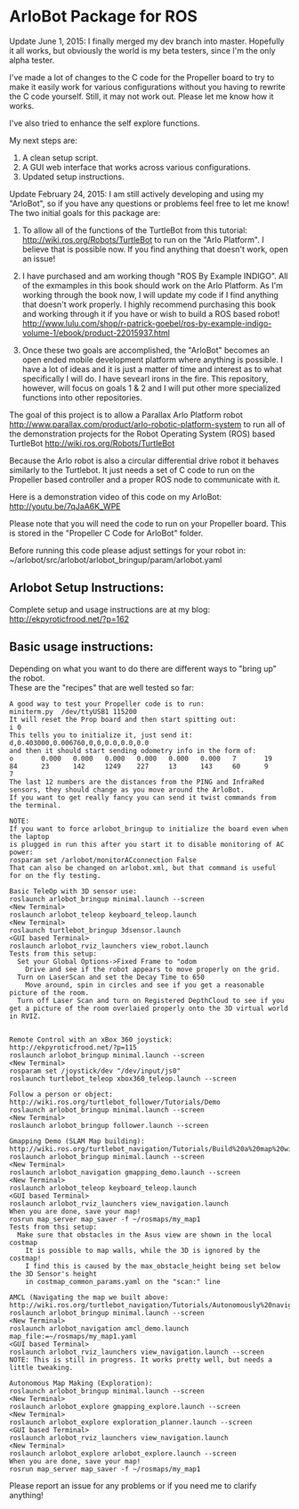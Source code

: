 ArloBot Package for ROS
===========================

Update June 1, 2015: I finally merged my dev branch into master. Hopefully it all works, but obviously the world is my beta testers, since I'm the only alpha tester.

I've made a lot of changes to the C code for the Propeller board to try to make it easily work for various configurations without you having to rewrite the C code yourself. Still, it may not work out. Please let me know how it works.

I've also tried to enhance the self explore functions.

My next steps are:
1. A clean setup script.
2. A GUI web interface that works across various configurations.
3. Updated setup instructions.

Update February 24, 2015: I am still actively developing and using my "ArloBot", so if you have any questions or problems feel free to let me know!
The two initial goals for this package are:

1. To allow all of the functions of the TurtleBot from this tutorial: http://wiki.ros.org/Robots/TurtleBot to run on the "Arlo Platform". I believe that is possible now. If you find anything that doesn't work, open an issue!

2. I have purchased and am working though "ROS By Example INDIGO". All of the exmamples in this book should work on the Arlo Platform. As I'm working through the book now, I will update my code if I find anything that doesn't work properly. I highly recommend purchasing this book and working through it if you have or wish to build a ROS based robot! http://www.lulu.com/shop/r-patrick-goebel/ros-by-example-indigo-volume-1/ebook/product-22015937.html

3. Once these two goals are accomplished, the "ArloBot" becomes an open ended mobile development platform where anything is possible. I have a lot of ideas and it is just a matter of time and interest as to what specifically I will do. I have sevearl irons in the fire. This repository, however, will focus on goals 1 & 2 and I will put other more specialized functions into other repositories.

The goal of this project is to allow a Parallax Arlo Platform robot http://www.parallax.com/product/arlo-robotic-platform-system to run all of the demonstration projects for the Robot Operating System (ROS) based TurtleBot http://wiki.ros.org/Robots/TurtleBot

Because the Arlo robot is also a circular differential drive robot it behaves similarly to the Turtlebot. It just needs a set of C code to run on the Propeller based controller and a proper ROS node to communicate with it.

Here is a demonstration video of this code on my ArloBot:
http://youtu.be/7qJaA6K_WPE

Please note that you will need the code to run on your Propeller board. This is stored in the "Propeller C Code for ArloBot" folder.

Before running this code please adjust settings for your robot in:
    ~/arlobot/src/arlobot/arlobot_bringup/param/arlobot.yaml

## Arlobot Setup Instructions: ##
Complete setup and usage instructions are at my blog:
http://ekpyroticfrood.net/?p=162

## Basic usage instructions: ##
Depending on what you want to do there are different ways to "bring up" the robot.<br/>These are the "recipes" that are well tested so far:
```
A good way to test your Propeller code is to run:
miniterm.py  /dev/ttyUSB1 115200
It will reset the Prop board and then start spitting out:
i 0
This tells you to initialize it, just send it:
d,0.403000,0.006760,0,0,0.0,0.0,0.0
and then it should start sending odometry info in the form of:
o       0.000   0.000   0.000   0.000   0.000   0.000   7       19      84      23      142     1249    227     13      143     60      9       7
The last 12 numbers are the distances from the PING and InfraRed sensors, they should change as you move around the ArloBot.
If you want to get really fancy you can send it twist commands from the terminal.

NOTE:
If you want to force arlobot_bringup to initialize the board even when the laptop
is plugged in run this after you start it to disable monitoring of AC power:
rosparam set /arlobot/monitorACconnection False
That can also be changed on arlobot.xml, but that command is useful for on the fly testing.

Basic TeleOp with 3D sensor use:
roslaunch arlobot_bringup minimal.launch --screen
<New Terminal>
roslaunch arlobot_teleop keyboard_teleop.launch
<New Terminal>
roslaunch turtlebot_bringup 3dsensor.launch
<GUI based Terminal>
roslaunch arlobot_rviz_launchers view_robot.launch
Tests from this setup:
  Set your Global Options->Fixed Frame to "odom
    Drive and see if the robot appears to move properly on the grid.
  Turn on LaserScan and set the Decay Time to 650
    Move around, spin in circles and see if you get a reasonable picture of the room.
  Turn off Laser Scan and turn on Registered DepthCloud to see if you get a picture of the room overlaied properly onto the 3D virtual world in RVIZ.


Remote Control with an xBox 360 joystick:
http://ekpyroticfrood.net/?p=115
roslaunch arlobot_bringup minimal.launch --screen
<New Terminal>
rosparam set /joystick/dev "/dev/input/js0"
roslaunch turtlebot_teleop xbox360_teleop.launch --screen

Follow a person or object:
http://wiki.ros.org/turtlebot_follower/Tutorials/Demo
roslaunch arlobot_bringup minimal.launch --screen
<New Terminal>
roslaunch arlobot_bringup follower.launch --screen

Gmapping Demo (SLAM Map building):
http://wiki.ros.org/turtlebot_navigation/Tutorials/Build%20a%20map%20with%20SLAM
roslaunch arlobot_bringup minimal.launch --screen
<New Terminal>
roslaunch arlobot_navigation gmapping_demo.launch --screen
<New Terminal>
roslaunch arlobot_teleop keyboard_teleop.launch
<GUI based Terminal>
roslaunch arlobot_rviz_launchers view_navigation.launch
When you are done, save your map!
rosrun map_server map_saver -f ~/rosmaps/my_map1
Tests from thsi setup:
  Make sure that obstacles in the Asus view are shown in the local costmap
    It is possible to map walls, while the 3D is ignored by the costmap!
    I find this is caused by the max_obstacle_height being set below the 3D Sensor's height
    in costmap_common_params.yaml on the "scan:" line

AMCL (Navigating the map we built above:
http://wiki.ros.org/turtlebot_navigation/Tutorials/Autonomously%20navigate%20in%20a%20known%20map
roslaunch arlobot_bringup minimal.launch --screen
<New Terminal>
roslaunch arlobot_navigation amcl_demo.launch map_file:=~/rosmaps/my_map1.yaml
<GUI based Terminal>
roslaunch arlobot_rviz_launchers view_navigation.launch --screen
NOTE: This is still in progress. It works pretty well, but needs a little tweaking.

Autonomous Map Making (Exploration):
roslaunch arlobot_bringup minimal.launch --screen
<New Terminal>
roslaunch arlobot_explore gmapping_explore.launch --screen
<New Terminal>
roslaunch arlobot_explore exploration_planner.launch --screen
<GUI based Terminal>
roslaunch arlobot_rviz_launchers view_navigation.launch
<New Terminal>
roslaunch arlobot_explore arlobot_explore.launch --screen
When you are done, save your map!
rosrun map_server map_saver -f ~/rosmaps/my_map1

```
Please report an issue for any problems or if you need me to clarify anything!
